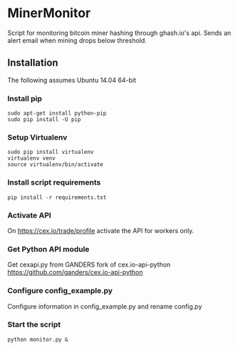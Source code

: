 MinerMonitor
============

Script for monitoring bitcoin miner hashing through ghash.io's api.
Sends an alert email when mining drops below threshold.

Installation
------------

The following assumes Ubuntu 14.04 64-bit

### Install pip

```
sudo apt-get install python-pip
sudo pip install -U pip
```

### Setup Virtualenv

```
sudo pip install virtualenv
virtualenv venv
source virtualenv/bin/activate
```

### Install script requirements

```
pip install -r requirements.txt
```

### Activate API

On https://cex.io/trade/profile activate the API for workers only.

### Get Python API module

Get cexapi.py from GANDERS fork of cex.io-api-python 
https://github.com/ganders/cex.io-api-python

### Configure config_example.py

Configure information in config_example.py and rename config.py

### Start the script

```
python monitor.py &
``` 

